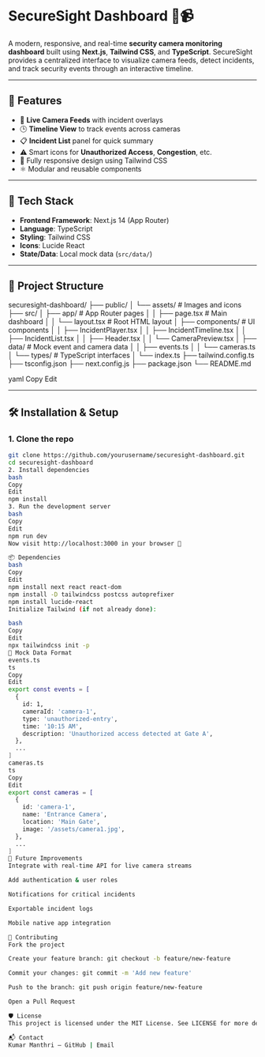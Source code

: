 # SecureSight Dashboard 🔐📹

A modern, responsive, and real-time **security camera monitoring dashboard** built using **Next.js**, **Tailwind CSS**, and **TypeScript**. SecureSight provides a centralized interface to visualize camera feeds, detect incidents, and track security events through an interactive timeline.

---

## 🚀 Features

- 🎥 **Live Camera Feeds** with incident overlays
- 🕒 **Timeline View** to track events across cameras
- 📋 **Incident List** panel for quick summary
- ⚠️ Smart icons for **Unauthorized Access**, **Congestion**, etc.
- 📱 Fully responsive design using Tailwind CSS
- ⚛️ Modular and reusable components

---

## 🧱 Tech Stack

- **Frontend Framework**: Next.js 14 (App Router)
- **Language**: TypeScript
- **Styling**: Tailwind CSS
- **Icons**: Lucide React
- **State/Data**: Local mock data (`src/data/`)

---

## 📂 Project Structure

securesight-dashboard/
├── public/
│ └── assets/ # Images and icons
├── src/
│ ├── app/ # App Router pages
│ │ ├── page.tsx # Main dashboard
│ │ └── layout.tsx # Root HTML layout
│ ├── components/ # UI components
│ │ ├── IncidentPlayer.tsx
│ │ ├── IncidentTimeline.tsx
│ │ ├── IncidentList.tsx
│ │ ├── Header.tsx
│ │ └── CameraPreview.tsx
│ ├── data/ # Mock event and camera data
│ │ ├── events.ts
│ │ └── cameras.ts
│ └── types/ # TypeScript interfaces
│ └── index.ts
├── tailwind.config.ts
├── tsconfig.json
├── next.config.js
├── package.json
└── README.md

yaml
Copy
Edit

---

## 🛠️ Installation & Setup

### 1. Clone the repo

```bash
git clone https://github.com/yourusername/securesight-dashboard.git
cd securesight-dashboard
2. Install dependencies
bash
Copy
Edit
npm install
3. Run the development server
bash
Copy
Edit
npm run dev
Now visit http://localhost:3000 in your browser 🚀

📦 Dependencies
bash
Copy
Edit
npm install next react react-dom
npm install -D tailwindcss postcss autoprefixer
npm install lucide-react
Initialize Tailwind (if not already done):

bash
Copy
Edit
npx tailwindcss init -p
🧪 Mock Data Format
events.ts
ts
Copy
Edit
export const events = [
  {
    id: 1,
    cameraId: 'camera-1',
    type: 'unauthorized-entry',
    time: '10:15 AM',
    description: 'Unauthorized access detected at Gate A',
  },
  ...
]
cameras.ts
ts
Copy
Edit
export const cameras = [
  {
    id: 'camera-1',
    name: 'Entrance Camera',
    location: 'Main Gate',
    image: '/assets/camera1.jpg',
  },
  ...
]
🧠 Future Improvements
Integrate with real-time API for live camera streams

Add authentication & user roles

Notifications for critical incidents

Exportable incident logs

Mobile native app integration

🤝 Contributing
Fork the project

Create your feature branch: git checkout -b feature/new-feature

Commit your changes: git commit -m 'Add new feature'

Push to the branch: git push origin feature/new-feature

Open a Pull Request

🛡️ License
This project is licensed under the MIT License. See LICENSE for more details.

📬 Contact
Kumar Manthri – GitHub | Email

